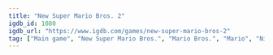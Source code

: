 ```yaml
---
title: "New Super Mario Bros. 2"
igdb_id: 1080
igdb_url: "https://www.igdb.com/games/new-super-mario-bros-2"
tag: ["Main game", "New Super Mario Bros.", "Mario Bros.", "Mario", "Nintendo", "Nintendo EAD", "Nintendo SPD", "Platform", "Adventure", "Single player", "Multiplayer", "Co-operative", "Side view", "Action"]
---
```

